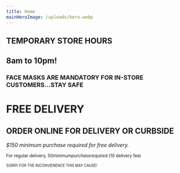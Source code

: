 ```yaml
---
title: Home
mainHeroImage: /uploads/hero.webp
---
```

## **TEMPORARY STORE HOURS** 

## **8am to 10pm!** 

###  **FACE MASKS ARE MANDATORY FOR IN-STORE CUSTOMERS...STAY SAFE**

# FREE DELIVERY

## ORDER ONLINE FOR DELIVERY&nbsp;OR&nbsp;CURBSIDE

*$150 minimum purchase required for free delivery.*  

<small>For regular delivery, $50 minimum purchase required. ($10 delivery fee)<small>









SORRY FOR THE INCONVIENENCE THIS MAY CAUSE!